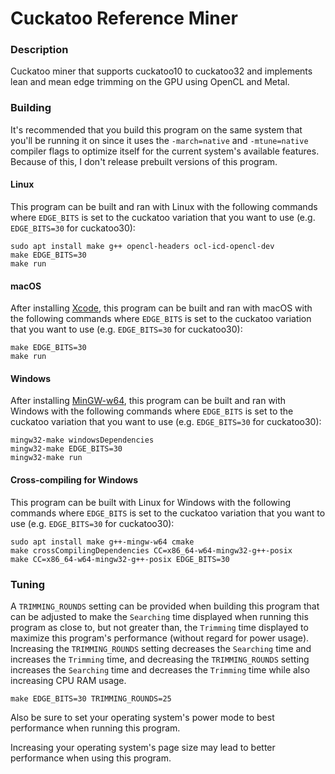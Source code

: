 # Cuckatoo Reference Miner

### Description
Cuckatoo miner that supports cuckatoo10 to cuckatoo32 and implements lean and mean edge trimming on the GPU using OpenCL and Metal.

### Building
It's recommended that you build this program on the same system that you'll be running it on since it uses the `-march=native` and `-mtune=native` compiler flags to optimize itself for the current system's available features. Because of this, I don't release prebuilt versions of this program.

#### Linux
This program can be built and ran with Linux with the following commands where `EDGE_BITS` is set to the cuckatoo variation that you want to use (e.g. `EDGE_BITS=30` for cuckatoo30):
```
sudo apt install make g++ opencl-headers ocl-icd-opencl-dev
make EDGE_BITS=30
make run
```

#### macOS
After installing [Xcode](https://developer.apple.com/xcode), this program can be built and ran with macOS with the following commands where `EDGE_BITS` is set to the cuckatoo variation that you want to use (e.g. `EDGE_BITS=30` for cuckatoo30):
```
make EDGE_BITS=30
make run
```

#### Windows
After installing [MinGW-w64](https://winlibs.com), this program can be built and ran with Windows with the following commands where `EDGE_BITS` is set to the cuckatoo variation that you want to use (e.g. `EDGE_BITS=30` for cuckatoo30):
```
mingw32-make windowsDependencies
mingw32-make EDGE_BITS=30
mingw32-make run
```

#### Cross-compiling for Windows
This program can be built with Linux for Windows with the following commands where `EDGE_BITS` is set to the cuckatoo variation that you want to use (e.g. `EDGE_BITS=30` for cuckatoo30):
```
sudo apt install make g++-mingw-w64 cmake
make crossCompilingDependencies CC=x86_64-w64-mingw32-g++-posix
make CC=x86_64-w64-mingw32-g++-posix EDGE_BITS=30
```

### Tuning
A `TRIMMING_ROUNDS` setting can be provided when building this program that can be adjusted to make the `Searching` time displayed when running this program as close to, but not greater than, the `Trimming` time displayed to maximize this program's performance (without regard for power usage). Increasing the `TRIMMING_ROUNDS` setting decreases the `Searching` time and increases the `Trimming` time, and decreasing the `TRIMMING_ROUNDS` setting increases the `Searching` time and decreases the `Trimming` time while also increasing CPU RAM usage.
```
make EDGE_BITS=30 TRIMMING_ROUNDS=25
```

Also be sure to set your operating system's power mode to best performance when running this program.

Increasing your operating system's page size may lead to better performance when using this program.
